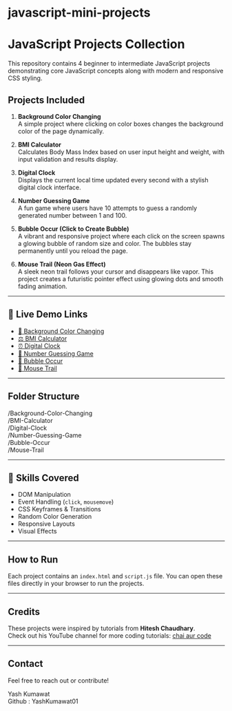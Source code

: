 # javascript-mini-projects

# JavaScript Projects Collection

This repository contains 4 beginner to intermediate JavaScript projects demonstrating core JavaScript concepts along with modern and responsive CSS styling.

## Projects Included

1. **Background Color Changing**  
   A simple project where clicking on color boxes changes the background color of the page dynamically.

2. **BMI Calculator**  
   Calculates Body Mass Index based on user input height and weight, with input validation and results display.

3. **Digital Clock**  
   Displays the current local time updated every second with a stylish digital clock interface.

4. **Number Guessing Game**  
   A fun game where users have 10 attempts to guess a randomly generated number between 1 and 100.
  
5. **Bubble Occur (Click to Create Bubble)**  
   A vibrant and responsive project where each click on the screen spawns a glowing bubble of random size and color. The bubbles stay permanently until you reload the page.

5. **Mouse Trail (Neon Gas Effect)**  
   A sleek neon trail follows your cursor and disappears like vapor. This project creates a futuristic pointer effect using glowing dots and smooth fading animation.
   
---

## 🔗 Live Demo Links

- [🎨 Background Color Changing](https://YashKumawat01.github.io/javascript-mini-projects/Background-Color-Changing/)
- [⚖️ BMI Calculator](https://YashKumawat01.github.io/javascript-mini-projects/BMI-Calculator/)
- [⏰ Digital Clock](https://YashKumawat01.github.io/javascript-mini-projects/Digital-Clock/)
- [🎯 Number Guessing Game](https://YashKumawat01.github.io/javascript-mini-projects/Number-Guessing-Game/)
- [🎈 Bubble Occur ](https://YashKumawat01.github.io/javascript-mini-projects/Bubble-Occur/)
- [🌌 Mouse Trail](https://YashKumawat01.github.io/javascript-mini-projects/Mouse-Trail/)

---

## Folder Structure

/Background-Color-Changing  
/BMI-Calculator  
/Digital-Clock  
/Number-Guessing-Game  
/Bubble-Occur  
/Mouse-Trail  


---

## 🧠 Skills Covered

- DOM Manipulation
- Event Handling (`click`, `mousemove`)
- CSS Keyframes & Transitions
- Random Color Generation
- Responsive Layouts
- Visual Effects

---

## How to Run

Each project contains an `index.html` and `script.js` file. You can open these files directly in your browser to run the projects.

---

## Credits

These projects were inspired by tutorials from **Hitesh Chaudhary**.  
Check out his YouTube channel for more coding tutorials: [chai aur code]([https://www.youtube.com/@HiteshChoudhary](https://www.youtube.com/@chaiaurcode))

---

## Contact

Feel free to reach out or contribute!

Yash Kumawat  
Github : YashKumawat01

